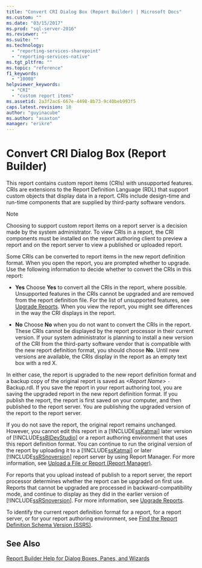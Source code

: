```yaml
---
title: "Convert CRI Dialog Box (Report Builder) | Microsoft Docs"
ms.custom: ""
ms.date: "03/15/2017"
ms.prod: "sql-server-2016"
ms.reviewer: ""
ms.suite: ""
ms.technology: 
  - "reporting-services-sharepoint"
  - "reporting-services-native"
ms.tgt_pltfrm: ""
ms.topic: "reference"
f1_keywords: 
  - "10008"
helpviewer_keywords: 
  - "CRI"
  - "custom report items"
ms.assetid: 2a3f2ac6-667e-4498-8b73-9c40beb993f5
caps.latest.revision: 18
author: "guyinacube"
ms.author: "asaxton"
manager: "erikre"
---
```

# Convert CRI Dialog Box (Report Builder)
  This report contains custom report items (CRIs) with unsupported features. CRIs are extensions to the Report Definition Language (RDL) that support custom objects that display data in a report. CRIs include design-time and run-time components that are supplied by third-party software vendors.  
  
> [!NOTE]  
>  Choosing to support custom report items on a report server is a decision made by the system administrator. To view CRIs in a report, the CRI components must be installed on the report authoring client to preview a report and on the report server to view a published or uploaded report.  
  
 Some CRIs can be converted to report items in the new report definition format. When you open the report, you are prompted whether to upgrade. Use the following information to decide whether to convert the CRIs in this report:  
  
-   **Yes** Choose **Yes** to convert all the CRIs in the report, where possible. Unsupported features in the CRIs cannot be upgraded and are removed from the report definition file. For the list of unsupported features, see [Upgrade Reports](../../reporting-services/install-windows/upgrade-reports.md). When you view the report, you might see differences in the way the CRI displays in the report.  
  
-   **No** Choose **No** when you do not want to convert the CRIs in the report. These CRIs cannot be displayed by the report processor in their current version. If your system administrator is planning to install a new version of the CRI from the third-party software vendor that is compatible with the new report definition format, you should choose **No**. Until new versions are available, the CRIs display in the report as an empty text box with a red X.  
  
 In either case, the report is upgraded to the new report definition format and a backup copy of the original report is saved as *\<Report Name>* `-` Backup.rdl. If you save the report in your report authoring tool, you are saving the upgraded report in the new report definition format. If you publish the report, the report is first saved on your computer, and then published to the report server. You are publishing the upgraded version of the report to the report server.  
  
 If you do not save the report, the original report remains unchanged. However, you cannot edit this report in a [!INCLUDE[ssKatmai](../../includes/sskatmai-md.md)] later version of [!INCLUDE[ssBIDevStudio](../../includes/ssbidevstudio-md.md)] or a report authoring environment that uses this report definition format. You can continue to run the original version of the report by uploading it to a [!INCLUDE[ssKatmai](../../includes/sskatmai-md.md)] or later [!INCLUDE[ssRSnoversion](../../includes/ssrsnoversion-md.md)] report server by using Report Manager. For more information, see [Upload a File or Report &#40;Report Manager&#41;](../../reporting-services/reports/upload-a-file-or-report-report-manager.md).  
  
 For reports that you upload instead of publish to a report server, the report processor determines whether the report can be upgraded on first use. Reports that cannot be upgraded are processed in backward-compatibility mode, and continue to display as they did in the earlier version of [!INCLUDE[ssRSnoversion](../../includes/ssrsnoversion-md.md)]. For more information, see [Upgrade Reports](../../reporting-services/install-windows/upgrade-reports.md).  
  
 To identify the current report definition format for a report, for a report server, or for your report authoring environment, see [Find the Report Definition Schema Version &#40;SSRS&#41;](../../reporting-services/reports/find-the-report-definition-schema-version-ssrs.md).  
  
## See Also  
 [Report Builder Help for Dialog Boxes, Panes, and Wizards](http://msdn.microsoft.com/en-us/2da24891-0b6d-4d3c-8b18-81b98752642f)  
  
  